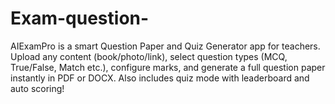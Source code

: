 # Exam-question-
AIExamPro is a smart Question Paper and Quiz Generator app for teachers. Upload any content (book/photo/link), select question types (MCQ, True/False, Match etc.), configure marks, and generate a full question paper instantly in PDF or DOCX. Also includes quiz mode with leaderboard and auto scoring!
